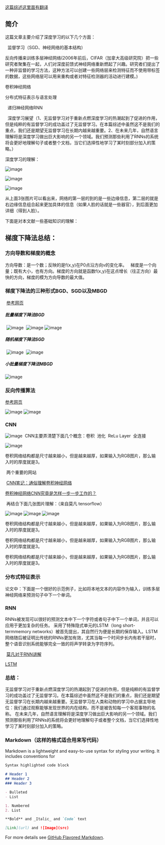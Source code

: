 [这篇综述这里面有翻译](http://www.csdn.net/article/2015-06-01/2824811)

## 简介

这篇文章主要介绍了深度学习的以下几个方面：

   监督学习（SGD、神经网络的基本结构）

   反向传播来训练多层神经网络(2006年前后，CIFAR（加拿大高级研究院）把一些研究者聚集在一起，人们对深度前馈式神经网络重新燃起了兴趣。研究者们提出了一种非监督的学习方法，这种方法可以创建一些网络层来检测特征而不使用带标签的数据，这些网络层可以用来重构或者对特征检测器的活动进行建模。)

   卷积神经网络

   分布式特征表示与语言处理

   递归神经网络RNN

   深度学习展望（1、无监督学习对于重新点燃深度学习的热潮起到了促进的作用，但是纯粹的有监督学习的成功盖过了无监督学习。在本篇综述中虽然这不是我们的重点，我们还是期望无监督学习在长期内越来越重要。2、在未来几年，自然语言理解将是深度学习做出巨大影响的另一个领域。我们预测那些利用了RNNs的系统将会更好地理解句子或者整个文档，当它们选择性地学习了某时刻部分加入的策略。）
    
 深度学习的理解：
 
 ![image](./asset/11.png)
 
 ![image](./asset/12.png)

 ![image](./asset/13.png)
 
 从上面3张图片可以看出来，网络的第一层的到的是一些边缘信息，第二层的就是右边缘信息组合起来更加具体的信息（如果人脸的话就是一些器官），到后面更加详细（得到人脸）。
 
 
 下面是对本文献一些基础知识的理解：
## 梯度下降法总结：
 
### 方向导数和梯度的概念
    
   方向导数：是一个数；反映的是f(x,y)在P0点沿方向v的变化率。
   梯度是一个向量；既有大小，也有方向。梯度的方向就是函数f(x,y)在这点增长（往正方向）最快的方向，梯度的模为方向导数的最大值。
    
### 梯度下降法的三种形式BGD、SGD以及MBGD
  
  [参考网页](http://www.cnblogs.com/maybe2030/p/5089753.html)
  
##### 批量梯度下降法BGD
  
  ![image](./asset/1.png)
  ![image](./asset/2.png)
  ![image](./asset/3.png)
  
##### 随机梯度下降法SGD
  
  ![image](./asset/4.png)
  ![image](./asset/5.png)
  
##### 小批量梯度下降法MBGD
  
   ![image](./asset/6.png)
   
### 反向传播算法

  [参考网页](http://www.cnblogs.com/charlotte77/p/5629865.html)
  
  ![image](./asset/7.png)
  ![image](./asset/8.png)
  
### CNN
  
  ![image](./asset/9.png)
  CNN主要弄清楚下面几个概念：卷积  池化  ReLu Layer  全连接 
  
  ![image](./asset/10.png)
 
 卷积网络结构都是尺寸越来越小，但是越来越厚，如果输入为RGB图片，那么输入时的厚度就是3。
  
  两个重要的网站
  
  [CNN笔记：通俗理解卷积神经网络](http://blog.csdn.net/v_JULY_v/article/details/51812459)
  
  [卷积神经网络CNN究竟是怎样一步一步工作的？](http://www.jianshu.com/p/fe428f0b32c1)
  
  再结合下面几张图片理解：（来自莫凡 tensorflow）
  
  ![image](./asset/14.png)
  ![image](./asset/15.png)
  ![image](./asset/16.png)
 
 卷积网络结构都是尺寸越来越小，但是越来越厚，如果输入为RGB图片，那么输入时的厚度就是3。
 
 卷积网络结构都是尺寸越来越小，但是越来越厚，如果输入为RGB图片，那么输入时的厚度就是3。
 
 卷积网络结构都是尺寸越来越小，但是越来越厚，如果输入为RGB图片，那么输入时的厚度就是3。
  
### 分布式特征表示
  
  论文中：下面是一个很好的示范例子，比如将本地文本的内容作为输入，训练多层神经网络来预测句子中下一个单词。
  
### RNN
  
  RNNs被发现可以很好的预测文本中下一个字符或者句子中下一个单词，并且可以应用于更加复杂的任务。
  采用了特殊隐式单元的LSTM（long short-termmemory networks）被首先提出，其自然行为便是长期的保存输入。LSTM网络随后被证明比传统的RNNs更加有效，尤其当每一个时间步长内有若干层时，整个语音识别系统能够完全一致的将声学转录为字符序列。
  
  [莫凡对于RNN讲解](https://morvanzhou.github.io/tutorials/machine-learning/ML-intro/2-3-RNN/)
  
  [LSTM](https://morvanzhou.github.io/tutorials/machine-learning/ML-intro/2-4-LSTM/)
  
### 总结：

  无监督学习对于重新点燃深度学习的热潮起到了促进的作用，但是纯粹的有监督学习的成功盖过了无监督学习。在本篇综述中虽然这不是我们的重点，我们还是期望无监督学习在长期内越来越重要。无监督学习在人类和动物的学习中占据主导地位：我们通过观察能够发现世界的内在结构，而不是被告知每一个客观事物的名称。
  在未来几年，自然语言理解将是深度学习做出巨大影响的另一个领域。我们预测那些利用了RNNs的系统将会更好地理解句子或者整个文档，当它们选择性地学习了某时刻部分加入的策略。


  
### Markdown（这样的格式适合用来写代码）

Markdown is a lightweight and easy-to-use syntax for styling your writing. It includes conventions for

```markdown
Syntax highlighted code block

# Header 1
## Header 2
### Header 3

- Bulleted
- List

1. Numbered
2. List

**Bold** and _Italic_ and `Code` text

[Link](url) and ![Image](src)
```

For more details see [GitHub Flavored Markdown](https://guides.github.com/features/mastering-markdown/).

